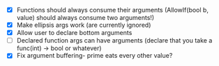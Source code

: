 - [X] Functions should always consume their arguments (AllowIf(bool b, value) should always consume two arguments!)
- [X] Make ellipsis args work (are currently ignored)
- [X] Allow user to declare bottom arguments
- [ ] Declared function args can have arguments (declare that you take a func(int) -> bool or whatever)
- [X] Fix argument buffering- prime eats every other value?